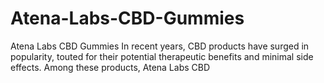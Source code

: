# Atena-Labs-CBD-Gummies
Atena Labs CBD Gummies In recent years, CBD products have surged in popularity, touted for their potential therapeutic benefits and minimal side effects. Among these products, Atena Labs CBD
